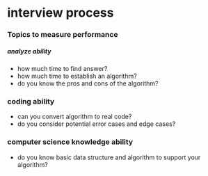 # interview process

### Topics to measure performance
##### analyze ability
- how much time to find answer?
- how much time to establish an algorithm?
- do you know the pros and cons of the algorithm?

### coding ability
- can you convert algorithm to real code?
- do you consider potential error cases and edge cases?

### computer science knowledge ability
- do you know basic data structure and algorithm to support your algorithm?
